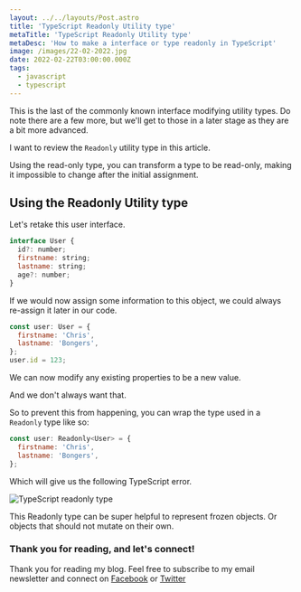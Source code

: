 ```yaml
---
layout: ../../layouts/Post.astro
title: 'TypeScript Readonly Utility type'
metaTitle: 'TypeScript Readonly Utility type'
metaDesc: 'How to make a interface or type readonly in TypeScript'
image: /images/22-02-2022.jpg
date: 2022-02-22T03:00:00.000Z
tags:
  - javascript
  - typescript
---
```


This is the last of the commonly known interface modifying utility types.
Do note there are a few more, but we'll get to those in a later stage as they are a bit more advanced.

I want to review the `Readonly` utility type in this article.

Using the read-only type, you can transform a type to be read-only, making it impossible to change after the initial assignment.

## Using the Readonly Utility type

Let's retake this user interface.

```js
interface User {
  id?: number;
  firstname: string;
  lastname: string;
  age?: number;
}
```

If we would now assign some information to this object, we could always re-assign it later in our code.

```js
const user: User = {
  firstname: 'Chris',
  lastname: 'Bongers',
};
user.id = 123;
```

We can now modify any existing properties to be a new value.

And we don't always want that.

So to prevent this from happening, you can wrap the type used in a `Readonly` type like so:

```js
const user: Readonly<User> = {
  firstname: 'Chris',
  lastname: 'Bongers',
};
```

Which will give us the following TypeScript error.

![TypeScript readonly type](https://cdn.hashnode.com/res/hashnode/image/upload/v1644730309446/Ep9udmmle.png)

This Readonly type can be super helpful to represent frozen objects.
Or objects that should not mutate on their own.

### Thank you for reading, and let's connect!

Thank you for reading my blog. Feel free to subscribe to my email newsletter and connect on [Facebook](https://www.facebook.com/DailyDevTipsBlog) or [Twitter](https://twitter.com/DailyDevTips1)
